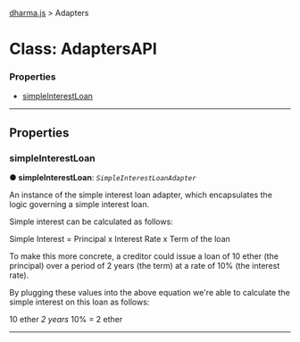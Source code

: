 [dharma.js](../../README.md) > Adapters

# Class: AdaptersAPI

### Properties

* [simpleInterestLoan](_adapters_api_.adaptersapi.md#simpleinterestloan)

---

## Properties
<a id="simpleinterestloan"></a>

###  simpleInterestLoan

**●  simpleInterestLoan**:  *`SimpleInterestLoanAdapter`*




An instance of the simple interest loan adapter, which encapsulates the logic governing a simple interest loan.

Simple interest can be calculated as follows:

Simple Interest = Principal x Interest Rate x Term of the loan

To make this more concrete, a creditor could issue a loan of 10 ether (the principal) over a period of 2 years (the term) at a rate of 10% (the interest rate).

By plugging these values into the above equation we're able to calculate the simple interest on this loan as follows:

10 ether _2 years_ 10% = 2 ether




___
